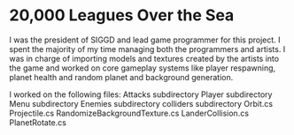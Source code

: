 20,000 Leagues Over the Sea
======================

I was the president of SIGGD and lead game programmer for this project. I spent the majority of my time managing both the programmers and artists. I was in charge of importing models and textures created by the artists into the game and worked on core gameplay systems like player respawning, planet health and random planet and background generation.

I worked on the following files:
Attacks subdirectory
Player subdirectory
Menu subdirectory
Enemies subdirectory
colliders subdirectory
Orbit.cs
Projectile.cs
RandomizeBackgroundTexture.cs
LanderCollision.cs
PlanetRotate.cs

